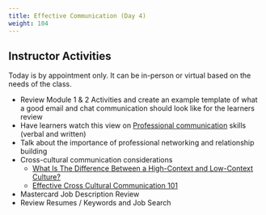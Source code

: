 ```yaml
---
title: Effective Communication (Day 4)
weight: 104
---
```


## Instructor Activities

Today is by appointment only. It can be in-person or virtual based on the needs of the class. 

* Review Module 1 & 2 Activities and create an example template of what a good email and chat communication should look like for the learners review
* Have learners watch this view on [Professional communication](https://www.youtube.com/watch?v=urStEJ6uF84) skills (verbal and written)
* Talk about the importance of professional networking and relationship building
* Cross-cultural communication considerations
    * [What Is The Difference Between a High-Context and Low-Context Culture?](https://www.youtube.com/watch?v=qKViQSnW-UA)
    * [Effective Cross Cultural Communication 101](https://www.youtube.com/watch?v=lMplUEgo5YQ)
* Mastercard Job Description Review  
* Review Resumes / Keywords and Job Search 

